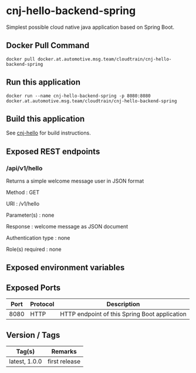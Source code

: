 # cnj-hello-backend-spring

Simplest possible cloud native java application based on Spring Boot.

## Docker Pull Command
`docker pull docker.at.automotive.msg.team/cloudtrain/cnj-hello-backend-spring`

## Run this application 

``` 
docker run --name cnj-hello-backend-spring -p 8080:8080 docker.at.automotive.msg.team/cloudtrain/cnj-hello-backend-spring
```

## Build this application 

See [cnj-hello](../README.md) for build instructions.

## Exposed REST endpoints

### /api/v1/hello

Returns a simple welcome message user in JSON format

Method
: GET

URI
: /v1/hello

Parameter(s)
: none

Response
: welcome message as JSON document

Authentication type
: none

Role(s) required
: none


## Exposed environment variables

## Exposed Ports

| Port | Protocol | Description |
| --- | --- | --- |
| 8080 | HTTP | HTTP endpoint of this Spring Boot application | 
 
## Version / Tags

| Tag(s) | Remarks |
| --- | --- |
| latest, 1.0.0 | first release |
